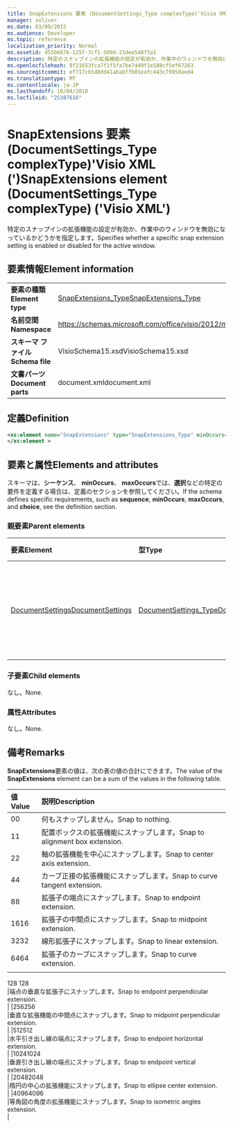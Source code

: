 ```yaml
---
title: SnapExtensions 要素 (DocumentSettings_Type complexType)'Visio XML (')
manager: soliver
ms.date: 03/09/2015
ms.audience: Developer
ms.topic: reference
localization_priority: Normal
ms.assetid: d55b6676-125f-7cf1-509d-21dee548f5a1
description: 特定のスナップインの拡張機能の設定が有効か、作業中のウィンドウを無効になっているかどうかを指定します。
ms.openlocfilehash: 9f21653fca7f1f5fa7be7449f1e588cf5ef67263
ms.sourcegitcommit: ef717c65d8dd41ababffb01eafc443c79950aed4
ms.translationtype: MT
ms.contentlocale: ja-JP
ms.lasthandoff: 10/04/2018
ms.locfileid: "25387616"
---
```

# <a name="snapextensions-element-documentsettingstype-complextype-visio-xml"></a><span data-ttu-id="67366-103">SnapExtensions 要素 (DocumentSettings_Type complexType)'Visio XML (')</span><span class="sxs-lookup"><span data-stu-id="67366-103">SnapExtensions element (DocumentSettings_Type complexType) ('Visio XML')</span></span>

<span data-ttu-id="67366-104">特定のスナップインの拡張機能の設定が有効か、作業中のウィンドウを無効になっているかどうかを指定します。</span><span class="sxs-lookup"><span data-stu-id="67366-104">Specifies whether a specific snap extension setting is enabled or disabled for the active window.</span></span> 
  
## <a name="element-information"></a><span data-ttu-id="67366-105">要素情報</span><span class="sxs-lookup"><span data-stu-id="67366-105">Element information</span></span>

|||
|:-----|:-----|
|<span data-ttu-id="67366-106">**要素の種類**</span><span class="sxs-lookup"><span data-stu-id="67366-106">**Element type**</span></span> <br/> |[<span data-ttu-id="67366-107">SnapExtensions_Type</span><span class="sxs-lookup"><span data-stu-id="67366-107">SnapExtensions_Type</span></span>](snapextensions_type-complextypevisio-xml.md) <br/> |
|<span data-ttu-id="67366-108">**名前空間**</span><span class="sxs-lookup"><span data-stu-id="67366-108">**Namespace**</span></span> <br/> |https://schemas.microsoft.com/office/visio/2012/main  <br/> |
|<span data-ttu-id="67366-109">**スキーマ ファイル**</span><span class="sxs-lookup"><span data-stu-id="67366-109">**Schema file**</span></span> <br/> |<span data-ttu-id="67366-110">VisioSchema15.xsd</span><span class="sxs-lookup"><span data-stu-id="67366-110">VisioSchema15.xsd</span></span>  <br/> |
|<span data-ttu-id="67366-111">**文書パーツ**</span><span class="sxs-lookup"><span data-stu-id="67366-111">**Document parts**</span></span> <br/> |<span data-ttu-id="67366-112">document.xml</span><span class="sxs-lookup"><span data-stu-id="67366-112">document.xml</span></span>  <br/> |
   
## <a name="definition"></a><span data-ttu-id="67366-113">定義</span><span class="sxs-lookup"><span data-stu-id="67366-113">Definition</span></span>

```XML
<xs:element name="SnapExtensions" type="SnapExtensions_Type" minOccurs="0" maxOccurs="1" >
</xs:element >
```

## <a name="elements-and-attributes"></a><span data-ttu-id="67366-114">要素と属性</span><span class="sxs-lookup"><span data-stu-id="67366-114">Elements and attributes</span></span>

<span data-ttu-id="67366-115">スキーマは、**シーケンス**、 **minOccurs**、 **maxOccurs**では、**選択**などの特定の要件を定義する場合は、定義のセクションを参照してください。</span><span class="sxs-lookup"><span data-stu-id="67366-115">If the schema defines specific requirements, such as **sequence**, **minOccurs**, **maxOccurs**, and **choice**, see the definition section.</span></span> 
  
### <a name="parent-elements"></a><span data-ttu-id="67366-116">親要素</span><span class="sxs-lookup"><span data-stu-id="67366-116">Parent elements</span></span>

|<span data-ttu-id="67366-117">**要素**</span><span class="sxs-lookup"><span data-stu-id="67366-117">**Element**</span></span>|<span data-ttu-id="67366-118">**型**</span><span class="sxs-lookup"><span data-stu-id="67366-118">**Type**</span></span>|<span data-ttu-id="67366-119">**説明**</span><span class="sxs-lookup"><span data-stu-id="67366-119">**Description**</span></span>|
|:-----|:-----|:-----|
|[<span data-ttu-id="67366-120">DocumentSettings</span><span class="sxs-lookup"><span data-stu-id="67366-120">DocumentSettings</span></span>](documentsettings-element-visiodocument_type-complextypevisio-xml.md) <br/> |[<span data-ttu-id="67366-121">DocumentSettings_Type</span><span class="sxs-lookup"><span data-stu-id="67366-121">DocumentSettings_Type</span></span>](documentsettings_type-complextypevisio-xml.md) <br/> |<span data-ttu-id="67366-122">ドキュメントの設定を指定する要素が含まれています。</span><span class="sxs-lookup"><span data-stu-id="67366-122">Contains elements that specify document settings.</span></span>  <br/> |
   
### <a name="child-elements"></a><span data-ttu-id="67366-123">子要素</span><span class="sxs-lookup"><span data-stu-id="67366-123">Child elements</span></span>

<span data-ttu-id="67366-124">なし。</span><span class="sxs-lookup"><span data-stu-id="67366-124">None.</span></span>
  
### <a name="attributes"></a><span data-ttu-id="67366-125">属性</span><span class="sxs-lookup"><span data-stu-id="67366-125">Attributes</span></span>

<span data-ttu-id="67366-126">なし。</span><span class="sxs-lookup"><span data-stu-id="67366-126">None.</span></span>
  
## <a name="remarks"></a><span data-ttu-id="67366-127">備考</span><span class="sxs-lookup"><span data-stu-id="67366-127">Remarks</span></span>

<span data-ttu-id="67366-128">**SnapExtensions**要素の値は、次の表の値の合計にできます。</span><span class="sxs-lookup"><span data-stu-id="67366-128">The value of the **SnapExtensions** element can be a sum of the values in the following table.</span></span> 
  
|<span data-ttu-id="67366-129">**値**</span><span class="sxs-lookup"><span data-stu-id="67366-129">**Value**</span></span>|<span data-ttu-id="67366-130">**説明**</span><span class="sxs-lookup"><span data-stu-id="67366-130">**Description**</span></span>|
|:-----|:-----|
|<span data-ttu-id="67366-131">0</span><span class="sxs-lookup"><span data-stu-id="67366-131">0</span></span>  <br/> |<span data-ttu-id="67366-132">何もスナップしません。</span><span class="sxs-lookup"><span data-stu-id="67366-132">Snap to nothing.</span></span>  <br/> |
|<span data-ttu-id="67366-133">1</span><span class="sxs-lookup"><span data-stu-id="67366-133">1</span></span>  <br/> |<span data-ttu-id="67366-134">配置ボックスの拡張機能にスナップします。</span><span class="sxs-lookup"><span data-stu-id="67366-134">Snap to alignment box extension.</span></span>  <br/> |
|<span data-ttu-id="67366-135">2</span><span class="sxs-lookup"><span data-stu-id="67366-135">2</span></span>  <br/> |<span data-ttu-id="67366-136">軸の拡張機能を中心にスナップします。</span><span class="sxs-lookup"><span data-stu-id="67366-136">Snap to center axis extension.</span></span>  <br/> |
|<span data-ttu-id="67366-137">4</span><span class="sxs-lookup"><span data-stu-id="67366-137">4</span></span>  <br/> |<span data-ttu-id="67366-138">カーブ正接の拡張機能にスナップします。</span><span class="sxs-lookup"><span data-stu-id="67366-138">Snap to curve tangent extension.</span></span>  <br/> |
|<span data-ttu-id="67366-139">8</span><span class="sxs-lookup"><span data-stu-id="67366-139">8</span></span>  <br/> |<span data-ttu-id="67366-140">拡張子の端点にスナップします。</span><span class="sxs-lookup"><span data-stu-id="67366-140">Snap to endpoint extension.</span></span>  <br/> |
|<span data-ttu-id="67366-141">16</span><span class="sxs-lookup"><span data-stu-id="67366-141">16</span></span>  <br/> |<span data-ttu-id="67366-142">拡張子の中間点にスナップします。</span><span class="sxs-lookup"><span data-stu-id="67366-142">Snap to midpoint extension.</span></span>  <br/> |
|<span data-ttu-id="67366-143">32</span><span class="sxs-lookup"><span data-stu-id="67366-143">32</span></span>  <br/> |<span data-ttu-id="67366-144">線形拡張子にスナップします。</span><span class="sxs-lookup"><span data-stu-id="67366-144">Snap to linear extension.</span></span>  <br/> |
|<span data-ttu-id="67366-145">64</span><span class="sxs-lookup"><span data-stu-id="67366-145">64</span></span>  <br/> |<span data-ttu-id="67366-146">拡張子のカーブにスナップします。</span><span class="sxs-lookup"><span data-stu-id="67366-146">Snap to curve extension.</span></span>  <br/> |
|<span data-ttu-id="67366-147"> 
128 
</span><span class="sxs-lookup"><span data-stu-id="67366-147">128</span></span>  <br/> |<span data-ttu-id="67366-148">端点の垂直な拡張子にスナップします。</span><span class="sxs-lookup"><span data-stu-id="67366-148">Snap to endpoint perpendicular extension.</span></span>  <br/> |
|<span data-ttu-id="67366-149">256</span><span class="sxs-lookup"><span data-stu-id="67366-149">256</span></span>  <br/> |<span data-ttu-id="67366-150">垂直な拡張機能の中間点にスナップします。</span><span class="sxs-lookup"><span data-stu-id="67366-150">Snap to midpoint perpendicular extension.</span></span>  <br/> |
|<span data-ttu-id="67366-151">512</span><span class="sxs-lookup"><span data-stu-id="67366-151">512</span></span>  <br/> |<span data-ttu-id="67366-152">水平引き出し線の端点にスナップします。</span><span class="sxs-lookup"><span data-stu-id="67366-152">Snap to endpoint horizontal extension.</span></span>  <br/> |
|<span data-ttu-id="67366-153">1024</span><span class="sxs-lookup"><span data-stu-id="67366-153">1024</span></span>  <br/> |<span data-ttu-id="67366-154">垂直引き出し線の端点にスナップします。</span><span class="sxs-lookup"><span data-stu-id="67366-154">Snap to endpoint vertical extension.</span></span>  <br/> |
|<span data-ttu-id="67366-155">2048</span><span class="sxs-lookup"><span data-stu-id="67366-155">2048</span></span>  <br/> |<span data-ttu-id="67366-156">楕円の中心の拡張機能にスナップします。</span><span class="sxs-lookup"><span data-stu-id="67366-156">Snap to ellipse center extension.</span></span>  <br/> |
|<span data-ttu-id="67366-157">4096</span><span class="sxs-lookup"><span data-stu-id="67366-157">4096</span></span>  <br/> |<span data-ttu-id="67366-158">等角図の角度の拡張機能にスナップします。</span><span class="sxs-lookup"><span data-stu-id="67366-158">Snap to isometric angles extension.</span></span>  <br/> |
   


